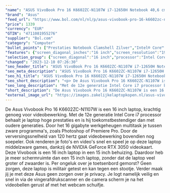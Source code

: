 ```yaml
---
"name": "ASUS VivoBook Pro 16 K6602ZC-N1107W i7-12650H Notebook 40,6 cm (16\") WUXGA Intel® Core™ i7 16 GB DDR4-SDRAM 512 GB SSD NVIDIA GeForce RTX 3050 Wi-Fi 6E (802.11ax) Windows 11 Home Zilver"
"brand": "Asus"
"feed_url": "https://www.bol.com/nl/nl/p/asus-vivobook-pro-16-k6602zc-n1107w-i7-12650h-notebook-40-6-cm-wuxga-intel-core-i7-16-gb-ddr4-sdram-512-gb-ssd-nvidia-geforce-rtx-3050-wi-fi-6e-windows-11-home-zilver/9300000128926593"
"price": 1339
"currency": "EUR"
"GTIN": "4711081955276"
"supplier": "Bol.com"
"category": "Computer"
"bullet_points": ["Prestaties Notebook Clamshell Zilver","Intel® Core™ i7 i7-12650H","40,6 cm (16\") WUXGA 1920 x 1200 Pixels IPS LED backlight 16:10","16 GB DDR4-SDRAM 2300 MHz","512 GB SSD","NVIDIA GeForce RTX 3050 4 GB Intel® UHD Graphics","Wi-Fi 6E (802.11ax) Ethernet LAN 10,1000,100 Mbit/s Bluetooth 5.0","Lithium-Ion (Li-Ion) 70 Wh 150 W","Windows 11 Home 64-bit"]
"features": {"screen_diagonal_inches":"16 inch","screen_resolution":"1920 x 1200 Pixels","processor_family":"Intel® Core™ i7","memory_size":"16 GB","memory_type":"DDR4-SDRAM","total_storage_space":"512 GB","graphics_card":"NVIDIA GeForce RTX 3050","graphics_memory_size":"4 GB","operating_system":"Windows","battery_capacity":"70 Wh","width":"355,3 mm","depth":"252 mm","weight":"1,7 kg","graphics":"WUXGA"}
"selection_group": {"screen_diagonal":"16 inch","processor":"Intel Core i7","changed_price_past_3_days":false,"product_family":"VivoBook"}
"changed": "2023-12-10 07:26:30"
"seo_header_title": "ASUS VivoBook Pro 16 K6602ZC-N1107W i7-12650H Notebook 40,6 cm (16\") WUXGA Intel® Core™ i7 16 GB DDR4-SDRAM 512 GB SSD NVIDIA GeForce RTX 3050 Wi-Fi 6E (802.11ax) Windows 11 Home Zilver"
"seo_meta_description": "ASUS VivoBook Pro 16 K6602ZC-N1107W i7-12650H Notebook 40,6 cm (16\") WUXGA Intel® Core™ i7 16 GB DDR4-SDRAM 512 GB SSD NVIDIA GeForce RTX 3050 Wi-Fi 6E (802.11ax) Windows 11 Home Zilver"
"seo_h1_title": "ASUS VivoBook Pro 16 K6602ZC-N1107W i7-12650H Notebook 40,6 cm (16\") WUXGA Intel® Core™ i7 16 GB DDR4-SDRAM 512 GB SSD NVIDIA GeForce RTX 3050 Wi-Fi 6E (802.11ax) Windows 11 Home Zilver"
"seo_short_description": "<p> De Asus Vivobook Pro 16 K6602ZC-N1107W is een 16 inch laptop, krachtig genoeg voor videobewerking."
"seo_long_description": "Met de 12e generatie Intel Core i7 processor behaalt je laptop hoge prestaties en is hij toekomstbestendiger dan met oudere generaties. Door het 16 gigabyte werkgeheugen multitask je tussen zware programma's, zoals Photoshop of Premiere Pro. Door de verversingssnelheid van 120 hertz gaat videobewerking bovendien nog soepeler. Ook renderen je foto's en video's snel en speel je op deze laptop middelzware games, dankzij de NVIDIA GeForce RTX 3050 videokaart. Deze Vivobook is een 16 inch laptop in een 15 inch behuizing. Daardoor heb je meer schermruimte dan een 15 inch laptop, zonder dat de laptop veel groter of zwaarder is. Per ongeluk over je toetsenbord gemorst? Geen zorgen, deze laptop is militair getest en kan tegen een stootje. Verder maak jij je met deze Asus geen zorgen over je privacy. Je logt namelijk veilig en snel in via de vingerafdrukscanner en de camera scherm je na het videobellen gerust af met het webcam schuifje. </p>"
"short_description": "De Asus Vivobook Pro 16 K6602ZC-N1107W is een 16 inch laptop, krachtig genoeg voor videobewerking. Met de 12e generatie Intel Core i7 processor behaalt je laptop hoge prestaties en is hij toekomstbestendiger dan met oudere generaties. Door het 16 gigabyte werkgeheugen multitask je tussen zware programma's, zoals Photoshop of Premiere Pro. Door de verversingssnelheid van 120 hertz gaat videobewerking bovendien nog soepeler. Ook renderen je foto's en video's snel en speel je op deze laptop middelzware games, dankzij de NVIDIA GeForce RTX 3050 videokaart. Deze Vivobook is een 16 inch laptop in een 15 inch behuizing. Daardoor heb je meer schermruimte dan een 15 inch laptop, zonder dat de laptop veel groter of zwaarder is. Per ongeluk over je toetsenbord gemorst? Geen zorgen, deze laptop is militair getest en kan tegen een stootje. Verder maak jij je met deze Asus geen zorgen over je privacy. Je logt namelijk veilig en snel in via de vingerafdrukscanner en de camera scherm je na het videobellen gerust af met het webcam schuifje."
"external_image_url": "https://images.zakelijkelaptopkopen.nl/asus-vivobook-pro-16-k6602zc-n1107w-i7-12650h-notebook-40-6-cm-wuxga-intel-core-i7-16-gb-ddr4-sdram-512-gb-ssd-nvidia-geforce-rtx-3050-wi-fi-6e-windows-11-home-zilver.webp"
---
```


<p> De Asus Vivobook Pro 16 K6602ZC-N1107W is een 16 inch laptop, krachtig genoeg voor videobewerking. Met de 12e generatie Intel Core i7 processor behaalt je laptop hoge prestaties en is hij toekomstbestendiger dan met oudere generaties. Door het 16 gigabyte werkgeheugen multitask je tussen zware programma's, zoals Photoshop of Premiere Pro. Door de verversingssnelheid van 120 hertz gaat videobewerking bovendien nog soepeler. Ook renderen je foto's en video's snel en speel je op deze laptop middelzware games, dankzij de NVIDIA GeForce RTX 3050 videokaart. Deze Vivobook is een 16 inch laptop in een 15 inch behuizing. Daardoor heb je meer schermruimte dan een 15 inch laptop, zonder dat de laptop veel groter of zwaarder is. Per ongeluk over je toetsenbord gemorst? Geen zorgen, deze laptop is militair getest en kan tegen een stootje. Verder maak jij je met deze Asus geen zorgen over je privacy. Je logt namelijk veilig en snel in via de vingerafdrukscanner en de camera scherm je na het videobellen gerust af met het webcam schuifje. </p>